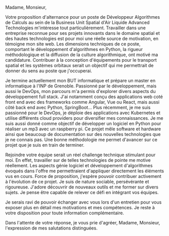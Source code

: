 Madame, Monsieur,

Votre proposition d'alternance pour un poste de Développeur Algorithmes de Calculs au sein de la Business Unit Spatial d'Air Liquide Advanced Technologies m'intéresse tout particulièrement. Travailler dans une entreprise reconnue pour ses projets innovants dans le domaine spatial et des hautes technologies est pour moi une réelle source de motivation, en témoigne mon site web. Les dimensions techniques de ce poste, comportant le développement d'algorithmes en Python, la rigueur méthodologique et la diffusion de la culture algorithmique, ont motivé ma candidature. Contribuer à la conception d'équipements pour le transport spatial et les systèmes orbitaux serait un objectif qui me permettrait de donner du sens au poste que j'occuperai.

Je termine actuellement mon BUT informatique et prépare un master en informatique à l'INP de Grenoble. Passionné par le développement, mais aussi le DevOps, mon parcours m'a permis d'explorer divers aspects du développement full stack. J'ai notamment conçu des applications web coté front end avec des frameworks comme Angular, Vue ou React, mais aussi côté back end avec Python, SpringBoot...  Plus récemment, je me suis passionné pour le DevOps, je déploie des applications avec Kubernetes et utilise différents cloud providers pour diversifier mes connaissances. Je me suis aussi donné comme objectif de développer un logiciel en Python pour réaliser un mp3 avec un raspberry pi. Ce projet mêle software et hardware ainsi que beaucoup de documentation sur des nouvelles technologies que je ne connais pas. Une bonne méthodologie me permet d'avancer sur ce projet que je suis en train de terminer.

Rejoindre votre équipe serait un réel challenge technique stimulant pour moi. En effet, travailler sur de telles technologies de pointe me motive réellement. Les aspects génie logiciel et développement d'algorithmes évoqués dans l'offre me permettraient d'appliquer directement les éléments vus en cours. Force de proposition, j'espère pouvoir contribuer activement à l'évolution de ce projet. Je suis de nature sociable, persévérante et rigoureuse. J'adore découvrir de nouveaux outils et me former sur divers sujets. Je pense être capable de relever ce défi en intégrant vos équipes.

Je serais ravi de pouvoir échanger avec vous lors d'un entretien pour vous exposer plus en détail mes motivations et mes compétences. Je reste à votre disposition pour toute information complémentaire.

Dans l'attente de votre réponse, je vous prie d'agréer, Madame, Monsieur, l'expression de mes salutations distinguées.